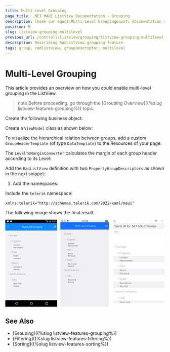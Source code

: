 ```yaml
---
title: Multi-Level Grouping
page_title: .NET MAUI ListView Documentation - Grouping
description: Check our &quot;Multi-Level Grouping&quot; documentation article for Telerik ListView for .NET MAUI
position: 5
slug: listview-grouping-multilevel
previous_url: /controls/listview/grouping/listview-grouping-multilevel
description: Describing RadListView grouping feature
tags: group, radlistview, groupdescriptor, multilevel
---
```


# Multi-Level Grouping

This article provides an overview on how you could enable multi-level grouping in the ListView.

>note Before proceeding, go through the [Grouping Overview]({%slug listview-features-grouping%}) topic.

Create the following business object:

<snippet id='listview-grouping-groupdescriptors-businessobject' />

Create a `ViewModel` class as shown below:

<snippet id='listview-grouping-groupdescriptors-viewmodel' />

To visualize the hierarchical relation between groups, add a custom `GroupHeaderTemplate` (of type `DataTemplate`) to the Resources of your page:

<snippet id='listview-grouping-multilevel-templates' />

The `LevelToMarginConverter` calculates the margin of each group header according to its Level:

<snippet id='listview-grouping-multilevel-converter' />

Add the `RadListView` definition with two `PropertyGroupDescriptors` as shown in the next snippet:

<snippet id='listview-grouping-multilevel-definition' />

1. Add the namespaces:

Include the `telerik` namespace:

```XAML
xmlns:telerik="http://schemas.telerik.com/2022/xaml/maui" 
```

The following image shows the final result.

![](../images/listview_grouping_multilevel.png)

## See Also

- [Grouping]({%slug listview-features-grouping%})
- [Filtering]({%slug listview-features-filtering%})
- [Sorting]({%slug listview-features-sorting%})
